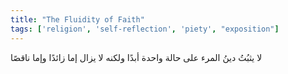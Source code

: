 ```yaml
---
title: "The Fluidity of Faith"
tags: ['religion', 'self-reflection', 'piety', "exposition"]
---
```


 لا يثبُتُ دينُ المرء على حالة واحدة أبدًا ولكنه لا يزال إما زائدًا وإما ناقصًا
